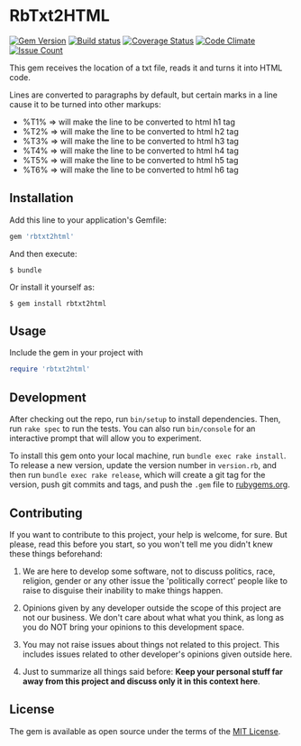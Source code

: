 # RbTxt2HTML

[![Gem Version](https://badge.fury.io/rb/rbtxt2html.svg)](https://badge.fury.io/rb/rbtxt2html)
[![Build status](https://travis-ci.org/EdDeAlmeidaJr/rbtxt2html.svg?branch=master)](https://travis-ci.org/EdDeAlmeidaJr/rbtxt2html.svg?branch=master)
[![Coverage Status](https://coveralls.io/repos/github/EdDeAlmeidaJr/rbtxt2html/badge.svg?branch=master)](https://coveralls.io/github/EdDeAlmeidaJr/rbtxt2html?branch=master)
[![Code Climate](https://codeclimate.com/repos/56b8c0f316cb7c26bd002a50/badges/060c1b3c346cc72b493c/gpa.svg)](https://codeclimate.com/repos/56b8c0f316cb7c26bd002a50/feed)
[![Issue Count](https://codeclimate.com/repos/56b8c0f316cb7c26bd002a50/badges/060c1b3c346cc72b493c/issue_count.svg)](https://codeclimate.com/repos/56b8c0f316cb7c26bd002a50/feed)

This gem receives the location of a txt file, reads it and turns it into HTML code.

Lines are converted to paragraphs by default, but certain marks in a line cause it to be turned into other markups:

* %T1%       => will make the line to be converted to html h1 tag
* %T2%       => will make the line to be converted to html h2 tag
* %T3%       => will make the line to be converted to html h3 tag
* %T4%       => will make the line to be converted to html h4 tag
* %T5%       => will make the line to be converted to html h5 tag
* %T6%       => will make the line to be converted to html h6 tag

## Installation

Add this line to your application's Gemfile:

```ruby
gem 'rbtxt2html'
```

And then execute:

    $ bundle

Or install it yourself as:

    $ gem install rbtxt2html

## Usage

Include the gem in your project with

```ruby
require 'rbtxt2html'
```

## Development

After checking out the repo, run `bin/setup` to install dependencies. Then, run `rake spec` to run the tests. You can also run `bin/console` for an interactive prompt that will allow you to experiment.

To install this gem onto your local machine, run `bundle exec rake install`. To release a new version, update the version number in `version.rb`, and then run `bundle exec rake release`, which will create a git tag for the version, push git commits and tags, and push the `.gem` file to [rubygems.org](https://rubygems.org).

## Contributing

If you want to contribute to this project, your help is welcome, for sure. But please, read this before you start, so you won't tell me you didn't knew these things beforehand:

01) We are here to develop some software, not to discuss politics, race, religion, gender or any other issue the 'politically correct' people like to raise to disguise their inability to make things happen.

02) Opinions given by any developer outside the scope of this project are not our business. We don't care about what what you think, as long as you do NOT bring your opinions to this development space.

03) You may not raise issues about things not related to this project. This includes issues related to other developer's opinions given outside here.

04) Just to summarize all things said before: **Keep your personal stuff far away from this project and discuss only it in this context here**.

## License

The gem is available as open source under the terms of the [MIT License](http://opensource.org/licenses/MIT).

